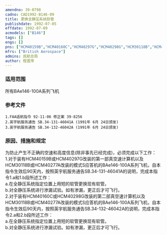 ```yaml
---
amendno: 39-0798  
cadno: CAD1992-B146-09  
title: 更换全静压系统软管  
publishdate: 1992-07-05  
effdate: 1992-07-09  
acmodels: ["B146"]  
tags: []  
engs: []  
pns: ["HCM40159B","HCM40160C","HCM40297G","HCM40298G","HCM30118B","HCM40277A"]  
mfrs: ["British Aerospace"]  
admins: 民航总局  
author: 程晋萍  
---
```

  
### 适用范围  
所有BAe146-100A系列飞机  
  
<!--more-->  
### 参考文件  
    1.FAA适航指令 92-11-06 修正案 39-8256  
    2.英宇航服务通告 SB.34-131-46041A (1991年 6月 24日颁发)  
    3.英宇航服务通告 SB.34-132-46042A (1991年 6月 24日颁发)  
  
### 原因、措施和规定   
  为防止产生不正确的空速和高度信息(除非事先已经完成)，必须完成以下工作：  
    1.对于装有HCM40159B或HCM40297G改装的第一部真空速计算机以及HCM30118B或HCM40277A改装的模式S应答机的BAe146-100A系列飞机，自本指令生效后90天内，按照英宇航服务通告SB.34-131-46041A的说明，完成本指令1.a和1.b段所述工作：  
a.在全静压系统指定位置上用短的软管更换现有软管。  
      b.对全静压系统进行渗漏试验。如有渗漏，更正后才可飞行。  
    2.对于装有HCM40160C或HCM40298G改装的第二部真空速计算机以及HCM30118B或HCM40277A改装的模式S应答机的BAe146-100A系列飞机，自本指令生效后90天内，按照英宇航服务通告SB.34-132-46042A的说明，完成本指令2.a和2.b段所述工作：  
a.在全静压系统指定位置上用短的软管更换现有软管。  
      b.对全静压系统进行渗漏试验。如有渗漏，更正后才可飞行。  
  
